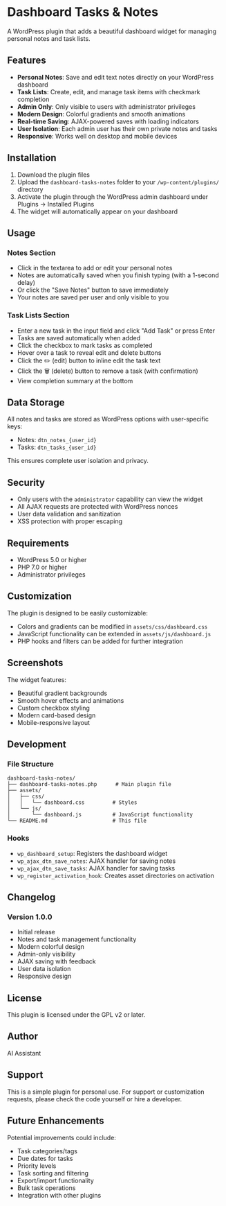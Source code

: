 # Dashboard Tasks & Notes

A WordPress plugin that adds a beautiful dashboard widget for managing personal notes and task lists.

## Features

- **Personal Notes**: Save and edit text notes directly on your WordPress dashboard
- **Task Lists**: Create, edit, and manage task items with checkmark completion
- **Admin Only**: Only visible to users with administrator privileges
- **Modern Design**: Colorful gradients and smooth animations
- **Real-time Saving**: AJAX-powered saves with loading indicators
- **User Isolation**: Each admin user has their own private notes and tasks
- **Responsive**: Works well on desktop and mobile devices

## Installation

1. Download the plugin files
2. Upload the `dashboard-tasks-notes` folder to your `/wp-content/plugins/` directory
3. Activate the plugin through the WordPress admin dashboard under Plugins → Installed Plugins
4. The widget will automatically appear on your dashboard

## Usage

### Notes Section
- Click in the textarea to add or edit your personal notes
- Notes are automatically saved when you finish typing (with a 1-second delay)
- Or click the "Save Notes" button to save immediately
- Your notes are saved per user and only visible to you

### Task Lists Section
- Enter a new task in the input field and click "Add Task" or press Enter
- Tasks are saved automatically when added
- Click the checkbox to mark tasks as completed
- Hover over a task to reveal edit and delete buttons
- Click the ✏️ (edit) button to inline edit the task text
- Click the 🗑️ (delete) button to remove a task (with confirmation)
- View completion summary at the bottom

## Data Storage

All notes and tasks are stored as WordPress options with user-specific keys:
- Notes: `dtn_notes_{user_id}`
- Tasks: `dtn_tasks_{user_id}`

This ensures complete user isolation and privacy.

## Security

- Only users with the `administrator` capability can view the widget
- All AJAX requests are protected with WordPress nonces
- User data validation and sanitization
- XSS protection with proper escaping

## Requirements

- WordPress 5.0 or higher
- PHP 7.0 or higher
- Administrator privileges

## Customization

The plugin is designed to be easily customizable:
- Colors and gradients can be modified in `assets/css/dashboard.css`
- JavaScript functionality can be extended in `assets/js/dashboard.js`
- PHP hooks and filters can be added for further integration

## Screenshots

The widget features:
- Beautiful gradient backgrounds
- Smooth hover effects and animations
- Custom checkbox styling
- Modern card-based design
- Mobile-responsive layout

## Development

### File Structure
```
dashboard-tasks-notes/
├── dashboard-tasks-notes.php      # Main plugin file
├── assets/
│   ├── css/
│   │   └── dashboard.css         # Styles
│   └── js/
│       └── dashboard.js          # JavaScript functionality
└── README.md                     # This file
```

### Hooks
- `wp_dashboard_setup`: Registers the dashboard widget
- `wp_ajax_dtn_save_notes`: AJAX handler for saving notes
- `wp_ajax_dtn_save_tasks`: AJAX handler for saving tasks
- `wp_register_activation_hook`: Creates asset directories on activation

## Changelog

### Version 1.0.0
- Initial release
- Notes and task management functionality
- Modern colorful design
- Admin-only visibility
- AJAX saving with feedback
- User data isolation
- Responsive design

## License

This plugin is licensed under the GPL v2 or later.

## Author

AI Assistant

## Support

This is a simple plugin for personal use. For support or customization requests, please check the code yourself or hire a developer.

## Future Enhancements

Potential improvements could include:
- Task categories/tags
- Due dates for tasks
- Priority levels
- Task sorting and filtering
- Export/import functionality
- Bulk task operations
- Integration with other plugins
